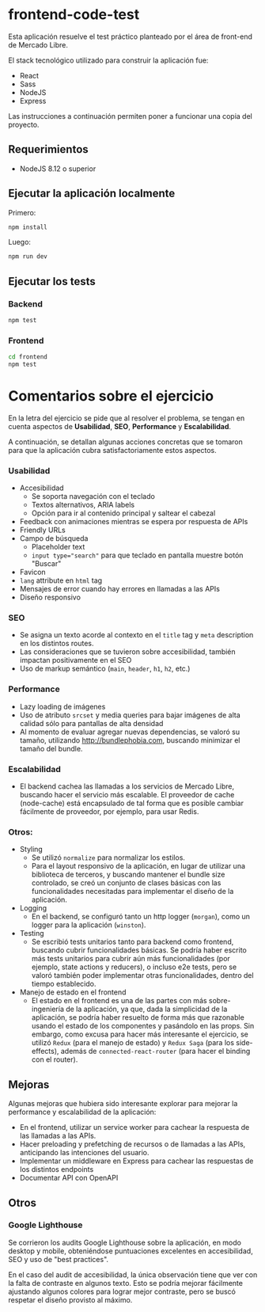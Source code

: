 # frontend-code-test

Esta aplicación resuelve el test práctico planteado por el área de front-end de Mercado Libre.

El stack tecnológico utilizado para construir la aplicación fue:

- React
- Sass
- NodeJS
- Express

Las instrucciones a continuación permiten poner a funcionar una copia del proyecto.

## Requerimientos

- NodeJS 8.12 o superior

## Ejecutar la aplicación localmente

Primero:

```sh
npm install
```

Luego:

```sh
npm run dev
```

## Ejecutar los tests

### Backend

```sh
npm test
```

### Frontend

```sh
cd frontend
npm test
```

# Comentarios sobre el ejercicio

En la letra del ejercicio se pide que al resolver el problema, se tengan en cuenta aspectos de **Usabilidad**, **SEO**, **Performance** y **Escalabilidad**. 

A continuación, se detallan algunas acciones concretas que se tomaron para que la aplicación cubra satisfactoriamente estos aspectos.

### Usabilidad

- Accesibilidad
    - Se soporta navegación con el teclado
    - Textos alternativos, ARIA labels
    - Opción para ir al contenido principal y saltear el cabezal
- Feedback con animaciones mientras se espera por respuesta de APIs
- Friendly URLs
- Campo de búsqueda
    - Placeholder text
    - `input type="search"` para que teclado en pantalla muestre botón "Buscar"
- Favicon
- `lang` attribute en `html` tag
- Mensajes de error cuando hay errores en llamadas a las APIs
- Diseño responsivo

### SEO

- Se asigna un texto acorde al contexto en el `title` tag y `meta` description en los distintos routes.
- Las consideraciones que se tuvieron sobre accesibilidad, también impactan positivamente en el SEO
- Uso de markup semántico (`main`, `header`, `h1`, `h2`, etc.)

### Performance

- Lazy loading de imágenes
- Uso de atributo `srcset` y media queries para bajar imágenes de alta calidad sólo para pantallas de alta densidad
- Al momento de evaluar agregar nuevas dependencias, se valoró su tamaño, utilizando http://bundlephobia.com, buscando minimizar el tamaño del bundle.

### Escalabilidad

- El backend cachea las llamadas a los servicios de Mercado Libre, buscando hacer el servicio más escalable. El proveedor de cache (node-cache) está encapsulado de tal forma que es posible cambiar fácilmente de proveedor, por ejemplo, para usar Redis.

### Otros:

- Styling
    - Se utilizó `normalize` para normalizar los estilos.
    - Para el layout responsivo de la aplicación, en lugar de utilizar una biblioteca de terceros, y buscando mantener el bundle size controlado, se creó un conjunto de clases básicas con las funcionalidades necesitadas para implementar el diseño de la aplicación.
- Logging
    - En el backend, se configuró tanto un http logger (`morgan`), como un logger para la aplicación (`winston`).
- Testing
    - Se escribió tests unitarios tanto para backend como frontend, buscando cubrir funcionalidades básicas.
    Se podría haber escrito más tests unitarios para cubrir aún más funcionalidades (por ejemplo, state actions y reducers), o incluso e2e tests, pero se valoró también poder implementar otras funcionalidades, dentro del tiempo establecido.
- Manejo de estado en el frontend
    - El estado en el frontend es una de las partes con más sobre-ingeniería de la aplicación, ya que, dada la simplicidad de la aplicación, se podría haber resuelto de forma más que razonable usando el estado de los componentes y pasándolo en las props. Sin embargo, como excusa para hacer más interesante el ejercicio, se utilizó `Redux` (para el manejo de estado) y `Redux Saga` (para los side-effects), además de `connected-react-router` (para hacer el binding con el router).

## Mejoras

Algunas mejoras que hubiera sido interesante explorar para mejorar la performance y escalabilidad de la aplicación:

- En el frontend, utilizar un service worker para cachear la respuesta de las llamadas a las APIs.
- Hacer preloading y prefetching de recursos o de llamadas a las APIs, anticipando las intenciones del usuario.
- Implementar un middleware en Express para cachear las respuestas de los distintos endpoints
- Documentar API con OpenAPI

## Otros

### Google Lighthouse

Se corrieron los audits Google Lighthouse sobre la aplicación, en modo desktop y mobile, obteniéndose puntuaciones excelentes en accesibilidad, SEO y uso de "best practices".

En el caso del audit de accesibilidad, la única observación tiene que ver con la falta de contraste en algunos texto. Esto se podría mejorar fácilmente ajustando algunos colores para lograr mejor contraste, pero se buscó respetar el diseño provisto al máximo.

